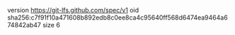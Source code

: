 version https://git-lfs.github.com/spec/v1
oid sha256:c7f91f10a471608b892edb8c0ee8ca4c95640ff568d6474ea9464a674842ab47
size 6
